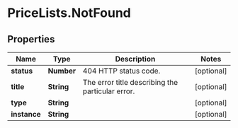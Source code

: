 # PriceLists.NotFound

## Properties
Name | Type | Description | Notes
------------ | ------------- | ------------- | -------------
**status** | **Number** | 404 HTTP status code.  | [optional] 
**title** | **String** | The error title describing the particular error. | [optional] 
**type** | **String** |  | [optional] 
**instance** | **String** |  | [optional] 
